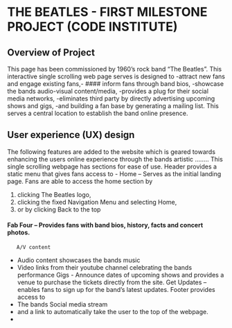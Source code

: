 # THE BEATLES - FIRST MILESTONE PROJECT (CODE INSTITUTE)

## Overview of Project
This page has been commissioned by 1960’s rock band “The Beatles”.  This interactive single scrolling web page serves is designed to 
-attract new fans and engage existing fans,-  #### inform fans through band bios,
-showcase the bands audio-visual content/media,
-provides a plug for their social media networks,
-eliminates third party by directly advertising upcoming shows and gigs,
-and building a fan base by generating a mailing list.
This serves a central location to establish the band online presence.
 

## User experience (UX) design 
The following features are added to the website which is geared towards enhancing the users online experience through the bands artistic ……..  This single scrolling webpage has sections for ease of use.
Header provides a static menu that gives fans access to -
Home – Serves as the initial landing page. Fans are able to access the home section by
1.	clicking The Beatles logo,
2.	clicking the fixed Navigation Menu and selecting Home,
3.	or by clicking Back to the top
#### Fab Four – Provides fans with band bios, history, facts and concert photos.
       A/V content 
-	Audio content showcases the bands music
-	Video links from their youtube channel celebrating the bands performance
                     Gigs - Announce dates of upcoming shows and provides a venue to purchase the tickets 
   directly from the site.
      Get Updates – enables fans to sign up for the band’s latest updates.
Footer provides access to 
-	The bands Social media stream
-	and a link to automatically take the user to the top of the webpage. 
-	
 

